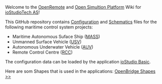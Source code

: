 Welcome to the [OpenRemote](https://www.oicl.no/projects/openremote) and [Open Simultion Platform](https://opensimulationplatform.com/) Wiki for [ioStudioTech AS](https://www.iostudiotech.com)!

This GitHub repository contains [Configuration](https://github.com/omi-iost/openremote-iost/tree/main/Configuration) and [Schematics](https://github.com/omi-iost/openremote-iost/tree/main/Schematics) files for the following maritime control system projects:

- Maritime Autonomous Suface Ship ([MASS](MASS/HomeMass.md))
- Unmanned Surface Vehicle ([USV](USV/HomeUsv.md))
- Autonomous Underwater Vehicle ([AUV](AUV/HomeAuv.md))
- Remote Control Centre ([RCC](RCC/HomeRcc.md))

The configuration data can be loaded by the application [ioStudio Basic](https://www.iostudiotech.com/iostudio-basic).

Here are som Shapes that is used in the applications: [OpenBridge Shapes >>](../Configuration/Shapes/Shapes.md)
